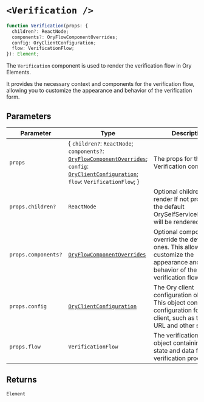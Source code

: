 # `<Verification />`

```ts
function Verification(props: {
  children?: ReactNode;
  components?: OryFlowComponentOverrides;
  config: OryClientConfiguration;
  flow: VerificationFlow;
}): Element;
```

The `Verification` component is used to render the verification flow in Ory Elements.

It provides the necessary context and components for the verification flow, allowing you to customize the appearance and behavior of the verification form.

## Parameters

| Parameter | Type | Description |
| ------ | ------ | ------ |
| `props` | \{ `children?`: `ReactNode`; `components?`: [`OryFlowComponentOverrides`](../../core/type-aliases/OryFlowComponentOverrides.md); `config`: [`OryClientConfiguration`](../../core/interfaces/OryClientConfiguration.md); `flow`: `VerificationFlow`; \} | The props for the Verification component. |
| `props.children?` | `ReactNode` | Optional children to render If not provided, the default OrySelfServiceFlowCard will be rendered. |
| `props.components?` | [`OryFlowComponentOverrides`](../../core/type-aliases/OryFlowComponentOverrides.md) | Optional components to override the default ones. This allows you to customize the appearance and behavior of the verification flow. |
| `props.config` | [`OryClientConfiguration`](../../core/interfaces/OryClientConfiguration.md) | The Ory client configuration object. This object contains the configuration for the Ory client, such as the base URL and other settings. |
| `props.flow` | `VerificationFlow` | The verification flow object containing the state and data for the verification process. |

## Returns

`Element`
